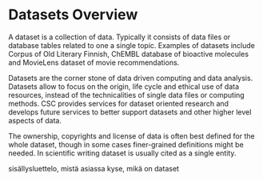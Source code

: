 # Datasets Overview

A dataset is a collection of data. Typically it consists of data files or database 
tables related to one a single topic. Examples of datasets include Corpus of Old 
Literary Finnish, ChEMBL database of bioactive molecules and MovieLens dataset 
of movie recommendations.

Datasets are the corner stone of data driven computing and data analysis. Datasets 
allow to focus on the origin, life cycle and ethical use of data resources, instead 
of the technicalities of single data files or computing methods. CSC provides 
services for dataset oriented research and develops future services to better 
support datasets and other higher level aspects of data.

The ownership, copyrights and license of data is often best defined for the whole 
dataset, though in some cases finer-grained definitions might be needed. In 
scientific writing dataset is usually cited as a single entity. 

sisällysluettelo, mistä asiassa kyse, mikä on dataset
